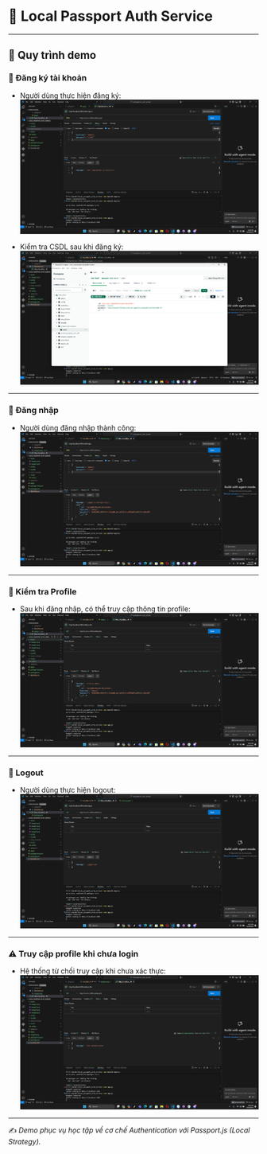 # 🔑 Local Passport Auth Service

---

## 📑 Quy trình demo

### 📝 Đăng ký tài khoản
- Người dùng thực hiện đăng ký:  
  ![User registered successfully](assets/image1.png)

- Kiểm tra CSDL sau khi đăng ký:  
  ![Show CSDL](assets/image2.png)

---

### 🔐 Đăng nhập
- Người dùng đăng nhập thành công:  
  ![Logged in successfully](assets/image3.png)

---

### 👤 Kiểm tra Profile
- Sau khi đăng nhập, có thể truy cập thông tin profile:  
  ![Profile data](assets/image4.png)

---

### 🚪 Logout
- Người dùng thực hiện logout:  
  ![Logged out](assets/image5.png)

---

### ⚠️ Truy cập profile khi chưa login
- Hệ thống từ chối truy cập khi chưa xác thực:  
  ![Not authenticated](assets/image6.png)

---

✍️ *Demo phục vụ học tập về cơ chế Authentication với Passport.js (Local Strategy).*
